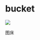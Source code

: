 # bucket
[![](https://data.jsdelivr.com/v1/package/gh/m2kar/bucket/badge)](https://www.jsdelivr.com/package/gh/m2kar/bucket)

图床
